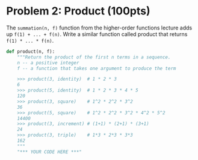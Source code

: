 # Problem 2: Product (100pts)

The `summation(n, f)` function from the higher-order functions lecture adds up `f(1) + ... + f(n)`. Write a similar function called product that returns `f(1) * ... * f(n)`.

```python
def product(n, f):
    """Return the product of the first n terms in a sequence.
    n -- a positive integer
    f -- a function that takes one argument to produce the term

    >>> product(3, identity)  # 1 * 2 * 3
    6
    >>> product(5, identity)  # 1 * 2 * 3 * 4 * 5
    120
    >>> product(3, square)    # 1^2 * 2^2 * 3^2
    36
    >>> product(5, square)    # 1^2 * 2^2 * 3^2 * 4^2 * 5^2
    14400
    >>> product(3, increment) # (1+1) * (2+1) * (3+1)
    24
    >>> product(3, triple)    # 1*3 * 2*3 * 3*3
    162
    """
    "*** YOUR CODE HERE ***"
```

